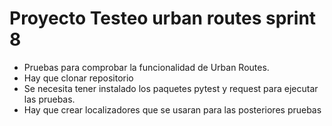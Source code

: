 # Proyecto Testeo urban routes sprint 8
- Pruebas para comprobar la funcionalidad de Urban Routes.
- Hay que clonar repositorio 
- Se necesita tener instalado los paquetes pytest y request para ejecutar las pruebas.
- Hay que crear localizadores que se usaran para las posteriores pruebas